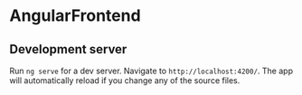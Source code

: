 # AngularFrontend


## Development server

Run `ng serve` for a dev server. Navigate to `http://localhost:4200/`. The app will automatically reload if you change any of the source files.


